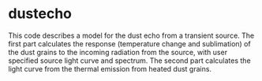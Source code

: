 # dustecho
This code describes a model for the dust echo from a transient source. The first part calculates the response (temperature change and sublimation) of the dust grains to the incoming radiation from the source, with user specified source light curve and spectrum. The second part calculates the light curve from the thermal emission from heated dust grains.
